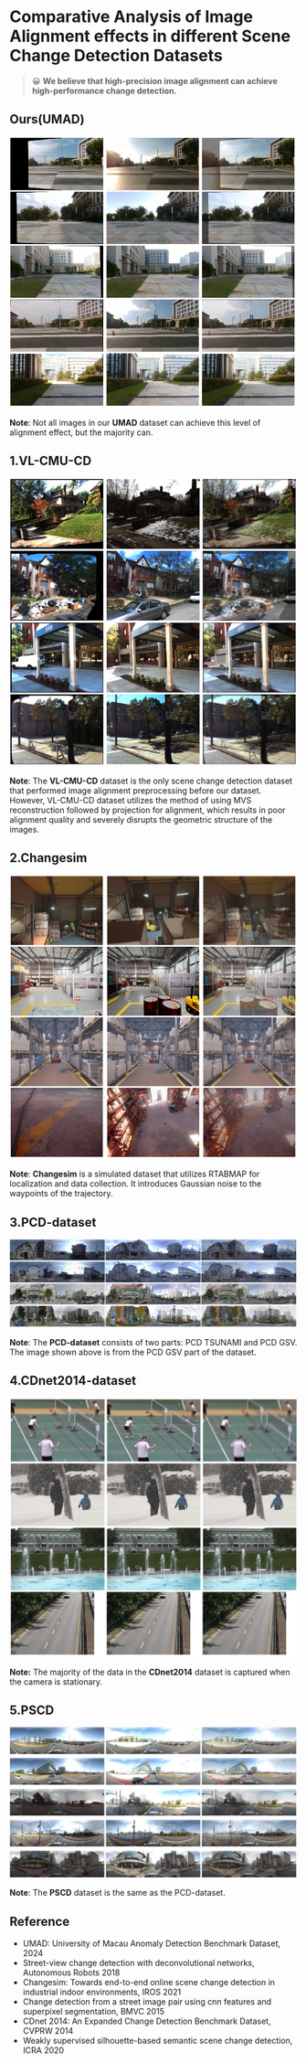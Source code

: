 # Comparative Analysis of Image Alignment effects in different Scene Change Detection Datasets

> :grinning: **We believe that high-precision image alignment can achieve high-performance change detection.**

## Ours(UMAD)

![1](IMG/UMAD.png)

**Note**: Not all images in our **UMAD** dataset can achieve this level of alignment effect, but the majority can.

## 1.VL-CMU-CD

![VL-CMU-CD](IMG/VL-CMU-CD.png)

**Note**: The **VL-CMU-CD** dataset is the only scene change detection dataset that performed image alignment preprocessing before our dataset. However, VL-CMU-CD dataset utilizes the method of using MVS reconstruction followed by projection for alignment, which results in poor alignment quality and severely disrupts the geometric structure of the images.

## 2.Changesim

![Changesim](IMG/Changesim.png)

**Note**: **Changesim** is a simulated dataset that utilizes RTABMAP for localization and data collection. It introduces Gaussian noise to the waypoints of the trajectory.

## 3.PCD-dataset

![PCD-dataset](IMG/PCD-dataset.png)

**Note**: The **PCD-dataset** consists of two parts: PCD TSUNAMI and PCD GSV. The image shown above is from the PCD GSV part of the dataset.

## 4.CDnet2014-dataset

![CDnet2014-dataset](IMG/CDnet2014-dataset.png)

**Note:** The majority of the data in the **CDnet2014** dataset is captured when the camera is stationary.

## 5.PSCD

![PSCD](IMG/PSCD.png)

**Note**: The **PSCD** dataset is the same as the PCD-dataset.

## Reference

- UMAD: University of Macau Anomaly Detection Benchmark Dataset, 2024
- Street-view change detection with deconvolutional networks, Autonomous Robots 2018
- Changesim: Towards end-to-end online scene change detection in industrial indoor environments, IROS 2021
- Change detection from a street image pair using cnn features and superpixel segmentation, BMVC 2015
- CDnet 2014: An Expanded Change Detection Benchmark Dataset, CVPRW 2014
- Weakly supervised silhouette-based semantic scene change detection, ICRA 2020